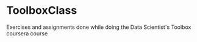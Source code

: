 ToolboxClass
============

Exercises and assignments done while doing the Data Scientist's Toolbox coursera course
